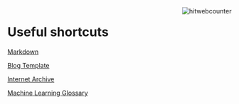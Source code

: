 <!-- hitwebcounter Code START -->
<a href="https://www.hitwebcounter.com" target="_blank">
<img src="https://hitwebcounter.com/counter/counter.php?page=7195283&style=0003&nbdigits=5&type=ip&initCount=0" title="Free-Counter" Alt="hitwebcounter"   border="0" align="right" >
</a>       

# Useful shortcuts

[Markdown](https://guides.github.com/features/mastering-markdown/)

[Blog Template](https://github.com/fastai/fast_template)

[Internet Archive](https://archive.org/)

[Machine Learning Glossary](https://developers.google.com/machine-learning/glossary)
 
[//]: # (for more formatting examples: https://github.com/fastai/fast_template/blob/master/_posts/2020-01-14-welcome.md )
